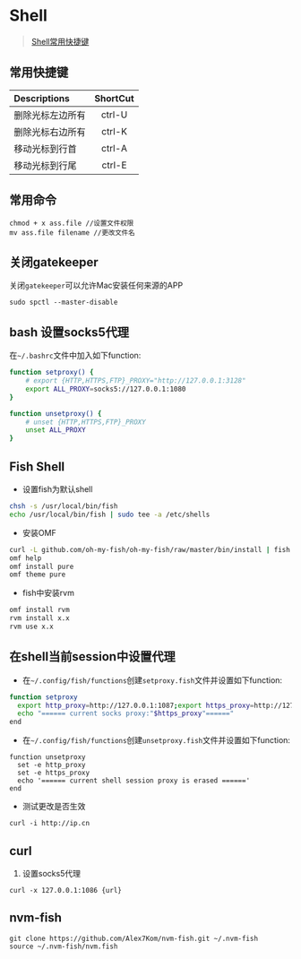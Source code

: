 # Shell

> [Shell常用快捷键](https://github.com/hokein/Wiki/wiki/Bash-Shell%E5%B8%B8%E7%94%A8%E5%BF%AB%E6%8D%B7%E9%94%AE)

## 常用快捷键

Descriptions |    ShortCut
:----------- | :-------------:
删除光标左边所有 | ctrl-U
删除光标右边所有 | ctrl-K
移动光标到行首 | ctrl-A
移动光标到行尾 | ctrl-E

## 常用命令

```
chmod + x ass.file //设置文件权限
mv ass.file filename //更改文件名
```

## 关闭gatekeeper

关闭`gatekeeper`可以允许Mac安装任何来源的APP

```
sudo spctl --master-disable
```

## bash 设置socks5代理

在`~/.bashrc`文件中加入如下function:

```bash
function setproxy() {
    # export {HTTP,HTTPS,FTP}_PROXY="http://127.0.0.1:3128"
    export ALL_PROXY=socks5://127.0.0.1:1080
}

function unsetproxy() {
    # unset {HTTP,HTTPS,FTP}_PROXY
    unset ALL_PROXY
}
```

## Fish Shell

- 设置fish为默认shell

``` bash
chsh -s /usr/local/bin/fish
echo /usr/local/bin/fish | sudo tee -a /etc/shells
```

- 安装OMF

```bash
curl -L github.com/oh-my-fish/oh-my-fish/raw/master/bin/install | fish
omf help
omf install pure
omf theme pure
```

- fish中安装rvm

```bash
omf install rvm
rvm install x.x
rvm use x.x
```

## 在shell当前session中设置代理

- 在`~/.config/fish/functions`创建`setproxy.fish`文件并设置如下function:

```bash
function setproxy
  export http_proxy=http://127.0.0.1:1087;export https_proxy=http://127.0.0.1:1087;
  echo "====== current socks proxy:"$https_proxy"======"
end
```

- 在`~/.config/fish/functions`创建`unsetproxy.fish`文件并设置如下function:

```
function unsetproxy
  set -e http_proxy
  set -e https_proxy
  echo '====== current shell session proxy is erased ======'
end
```

- 测试更改是否生效

```
curl -i http://ip.cn
```

## curl

1. 设置socks5代理

```
curl -x 127.0.0.1:1086 {url}
```

## nvm-fish

```
git clone https://github.com/Alex7Kom/nvm-fish.git ~/.nvm-fish
source ~/.nvm-fish/nvm.fish
```
